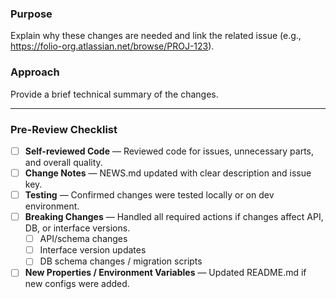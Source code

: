 ### **Purpose**
Explain why these changes are needed and link the related issue (e.g., https://folio-org.atlassian.net/browse/PROJ-123).

### **Approach**
Provide a brief technical summary of the changes.

---

### **Pre-Review Checklist**

- [ ] **Self-reviewed Code** — Reviewed code for issues, unnecessary parts, and overall quality.
- [ ] **Change Notes** — NEWS.md updated with clear description and issue key.
- [ ] **Testing** — Confirmed changes were tested locally or on dev environment.
- [ ] **Breaking Changes** — Handled all required actions if changes affect API, DB, or interface versions.
  - [ ] API/schema changes
  - [ ] Interface version updates
  - [ ] DB schema changes / migration scripts
- [ ] **New Properties / Environment Variables** — Updated README.md if new configs were added.

